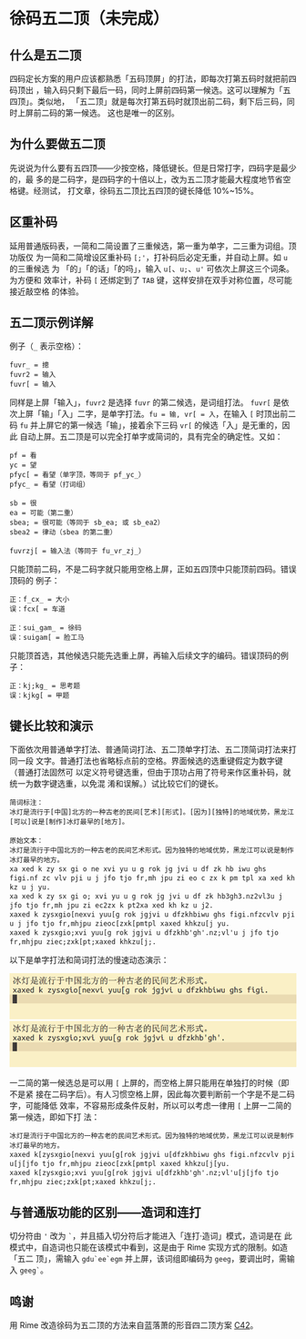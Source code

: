 # 徐码五二顶（未完成）

## 什么是五二顶

四码定长方案的用户应该都熟悉「五码顶屏」的打法，即每次打第五码时就把前四码顶出
，输入码只剩下最后一码，同时上屏前四码第一候选。这可以理解为「五四顶」。类似地，
「五二顶」就是每次打第五码时就顶出前二码，剩下后三码，同时上屏前二码的第一候选。
这也是唯一的区别。

## 为什么要做五二顶

先说说为什么要有五四顶——少按空格，降低键长。但是日常打字，四码字是最少的，最
多的是二码字，是四码字的十倍以上，改为五二顶才能最大程度地节省空格键。经测试，
打文章，徐码五二顶比五四顶的键长降低 10%~15%。

## 区重补码

延用普通版码表，一简和二简设置了三重候选，第一重为单字，二三重为词组。顶功版仅
为一简和二简增设区重补码 `[;'`，打补码后必定无重，并自动上屏。如 `u` 的三重候选
为 「的」「的话」「的吗」，输入 `u[`、`u;`、`u'` 可依次上屏这三个词条。为方便和
效率计，补码 `[` 还绑定到了 `TAB` 键，这样安排在双手对称位置，尽可能接近敲空格
的体验。

## 五二顶示例详解

例子（`_` 表示空格）：

    fuvr_ = 摠
    fuvr2 = 输入
    fuvr[ = 输入

同样是上屏「输入」，`fuvr2` 是选择 `fuvr` 的第二候选，是词组打法。 `fuvr[` 是依
次上屏「输」「入」二字，是单字打法。`fu = 输, vr[ = 入`，在输入 `[` 时顶出前二
码 `fu` 并上屏它的第一候选「输」，接着余下三码 `vr[` 的候选「入」是无重的，因此
自动上屏。五二顶是可以完全打单字或简词的，具有完全的确定性。又如：

    pf = 看
    yc = 望
    pfyc[ = 看望（单字顶，等同于 pf_yc_）
    pfyc_ = 看望（打词组）

    sb = 很
    ea = 可能（第二重）
    sbea; = 很可能（等同于 sb_ea; 或 sb_ea2）
    sbea2 = 律动（sbea 的第二重）

    fuvrzj[ = 输入法（等同于 fu_vr_zj_）

只能顶前二码，不是二码字就只能用空格上屏，正如五四顶中只能顶前四码。错误顶码的
例子：

    正：f_cx_ = 大小
    误：fcx[ = 车道

    正：sui_gam_ = 徐码
    误：suigam[ = 脸工马

只能顶首选，其他候选只能先选重上屏，再输入后续文字的编码。错误顶码的例子：

    正：kj;kg_ = 思考题
    误：kjkg[ = 甲题

## 键长比较和演示

下面依次用普通单字打法、普通简词打法、五二顶单字打法、五二顶简词打法来打同一段
文字。普通打法也省略标点前的空格。界面候选的选重键假定为数字键（普通打法固然可
以定义符号键选重，但由于顶功占用了符号来作区重补码，就统一为数字键选重，以免混
淆和误解。）试比较它们的键长。

``` 
简词标注：
冰灯是流行于[中国]北方的一种古老的民间[艺术][形式]。[因为][独特]的地域优势，黑龙江[可以]说是[制作]冰灯最早的[地方]。

原始文本：
冰灯是流行于中国北方的一种古老的民间艺术形式。因为独特的地域优势，黑龙江可以说是制作冰灯最早的地方。
xa xed k zy sx gi o ne xvi yu u g rok jg jvi u df zk hb iwu ghs figi.nf zc vlv pji u j jfo tjo fr,mh jpu zi eo c zx k pm tpl xa xed kh kz u j yu.
xa xed k zy sx gi o; xvi yu u g rok jg jvi u df zk hb3gh3.nz2vl3u j jfo tjo fr,mh jpu zi ec2zx k pt2xa xed kh kz u j2.
xaxed k zysxgio[nexvi yuu[g rok jgjvi u dfzkhbiwu ghs figi.nfzcvlv pji u j jfo tjo fr,mhjpu zieoc[zxk[pmtpl xaxed khkzu[j yu.
xaxed k zysxgio;xvi yuu[g rok jgjvi u dfzkhb'gh'.nz;vl'u j jfo tjo fr,mhjpu ziec;zxk[pt;xaxed khkzu[j;.

```

以下是单字打法和简词打法的慢速动态演示：

![单字打法](demo/xuma_52p_single_style.gif)
![简词打法](demo/xuma_52p_phrase_style.gif)

一二简的第一候选总是可以用 `[` 上屏的，而空格上屏只能用在单独打的时候（即不是紧
接在二码字后）。有人习惯空格上屏，因此每次要判断前一个字是不是二码字，可能降低
效率，不容易形成条件反射，所以可以考虑一律用 `[` 上屏一二简的第一候选，即如下打
法：

```
冰灯是流行于中国北方的一种古老的民间艺术形式。因为独特的地域优势，黑龙江可以说是制作冰灯最早的地方。
xaxed k[zysxgio[nexvi yuu[g[rok jgjvi u[dfzkhbiwu ghs figi.nfzcvlv pji u[j[jfo tjo fr,mhjpu zieoc[zxk[pmtpl xaxed khkzu[j[yu.
xaxed k[zysxgio;xvi yuu[g[rok jgjvi u[dfzkhb'gh'.nz;vl'u[j[jfo tjo fr,mhjpu ziec;zxk[pt;xaxed khkzu[j;.
```

## 与普通版功能的区别——造词和连打

切分符由 `'` 改为 `` ` ``，并且插入切分符后才能进入「连打·造词」模式，造词是在
此模式中，自造词也只能在该模式中看到，这是由于 Rime 实现方式的限制。如造「五二
顶」，需输入 ``gdu`ee`egm`` 并上屏，该词组即编码为 `geeg`，要调出时，需输入
`` geeg` ``。

## 鸣谢

用 Rime 改造徐码为五二顶的方法来自蓝落萧的形音四二顶方案
[C42](https://github.com/lanluoxiao/c42)。

